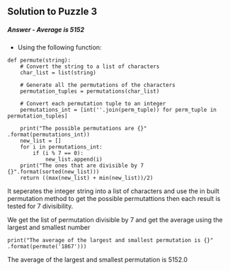 ## Solution to Puzzle 3

##### Answer - Average is 5152


- Using the following function:
```
def permute(string):
    # Convert the string to a list of characters
    char_list = list(string)

    # Generate all the permutations of the characters
    permutation_tuples = permutations(char_list)

    # Convert each permutation tuple to an integer
    permutations_int = [int(''.join(perm_tuple)) for perm_tuple in permutation_tuples]

    print("The possible permutations are {}" .format(permutations_int))
    new_list = []
    for i in permutations_int:
        if (i % 7 == 0):
            new_list.append(i)
    print("The ones that are divisible by 7 {}".format(sorted(new_list)))
    return ((max(new_list) + min(new_list))/2)
```

It seperates the integer string into a list of characters and use the in built permutation method to get the possible permutattions then each result is tested for 7 divisibility. 

We get the list of permutation divisible by 7 and get the average using the largest and smallest number


```
print("The average of the largest and smallest permutation is {}" .format(permute('1867')))
```

The average of the largest and smallest permutation is 5152.0